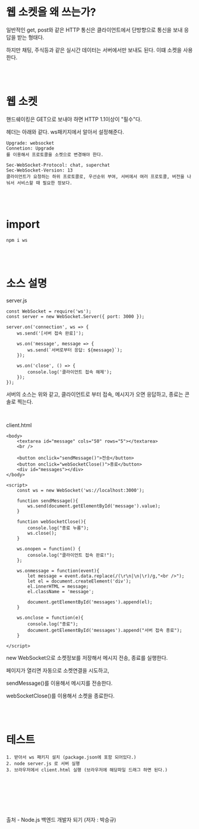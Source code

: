 # 웹 소켓을 왜 쓰는가?
일반적인 get, post와 같은 HTTP 통신은 클라이언트에서 단방향으로 통신을 보내 응답을 받는 형태다.

하지만 채팅, 주식등과 같은 실시간 데이터는 서버에서만 보내도 된다. 이떄 소켓을 사용한다.

<br><br>

# 웹 소켓
핸드쉐이킹은 GET으로 보내야 하면 HTTP 1.1이상이 "필수"다.

헤더는 아래와 같다. ws패키지에서 알아서 설정해준다.
```
Upgrade: websocket
Connetion: Upgrade
를 이용해서 프로토콜을 소켓으로 변경해야 한다.

Sec-WebSocket-Protocol: chat, superchat
Sec-WebSocket-Version: 13
클라이언트가 요청하는 하위 프로토콜로, 우선순위 부여, 서버에서 여러 프로토콜, 버전을 나눠서 서비스할 때 필요한 정보다.
```

<br><br>

# import
```
npm i ws
```

<br><br>

# 소스 설명
server.js
```
const WebSocket = require('ws');
const server = new WebSocket.Server({ port: 3000 });

server.on('connection', ws => {
    ws.send('[서버 접속 완료]');

    ws.on('message', message => {
        ws.send(`서버로부터 응답: ${message}`);
    });

    ws.on('close', () => {
        console.log('클라이언트 접속 해제');
    });
});
```
서버의 소스는 위와 같고, 클라이언트로 부터 접속, 메시지가 오면 응답하고, 종료는 콘솔로 찍는다.

<br>

client.html
```
<body>
    <textarea id="message" cols="50" rows="5"></textarea>
    <br />

    <button onclick="sendMessage()">전송</button>
    <button onclick="webSocketClose()">종료</button>
    <div id="messages"></div>
</body>

<script>
    const ws = new WebSocket('ws://localhost:3000');

    function sendMessage(){
        ws.send(document.getElementById('message').value);
    }

    function webSocketClose(){
        console.log("종료 누름");
        ws.close();
    }

    ws.onopen = function() {
        console.log("클라이언트 접속 완료!");
    };

    ws.onmessage = function(event){
        let message = event.data.replace(/(\r\n|\n|\r)/g,"<br />");
        let el = document.createElement('div');
        el.innerHTML = message;
        el.className = 'message';

        document.getElementById('messages').append(el);
    }

    ws.onclose = function(e){
        console.log("종료");
        document.getElementById('messages').append("서버 접속 종료");
    }

</script>
```
new WebSocket으로 소켓정보를 저장해서 메시지 전송, 종료를 실행한다.

페이지가 열리면 자동으로 소켓연결을 시도하고, 

sendMessage()를 이용해서 메시지를 전송한다.

webSocketClose()를 이용해서 소켓을 종료한다.

<br><br>

# 테스트
```
1. 받아서 ws 패키지 설치 (package.json에 포함 되어있다.)
2. node server.js 로 서버 실행
3. 브라우저에서 client.html 실행 (브라우저에 해당파일 드래그 하면 된다.)
```

<br><br><br><br><br><br>
출처 - Node.js 백엔드 개발자 되기 (저자 : 박승규)